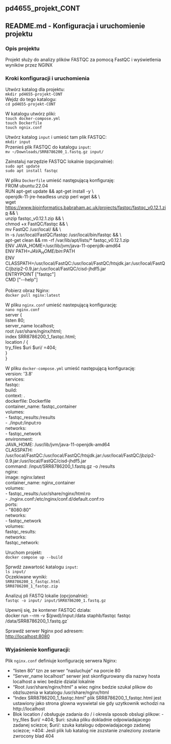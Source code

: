 ## pd4655_projekt_CONT
## README.md - Konfiguracja i uruchomienie projektu 

### Opis projektu
Projekt służy do analizy plików FASTQC za pomocą FastQC i wyświetlenia wyników przez NGINX

### Kroki konfiguracji i uruchomienia
Utwórz katalog dla projektu:  
`mkdir pd4655-projekt-CONT`  
Wejdz do tego katalogu:   
`cd pd4655-projekt-CONT`    

W katalogu utwórz pliki:  
`touch docker-compose.yml`  
`touch Dockerfile`  
`touch ngnix.conf`    

Utwórz katalog `input` i umieść tam plik FASTQC:  
`mkdir input`  
Przenieś plik FASTQC do katalogu `input`:  
`mv ~/Downloads/SRR8786200_1.fastq.gz input/`    

Zainstaluj narzędzie FASTQC lokalnie (opcjonalnie):  
`sudo apt update`  
`sudo apt install fastqc`    

W pliku `Dockerfile` umieść następującą konfiguraję:  
FROM ubuntu:22.04<br> RUN apt-get update && apt-get install -y \ <br> openjdk-11-jre-headless unzip perl wget && \ <br> wget https://www.bioinformatics.babraham.ac.uk/projects/fastqc/fastqc_v0.12.1.zip && \ <br> unzip fastqc_v0.12.1.zip && \ <br> chmod +x FastQC/fastqc && \ <br> mv FastQC /usr/local/ && \ <br> ln -s /usr/local/FastQC/fastqc /usr/local/bin/fastqc && \ <br> apt-get clean && rm -rf /var/lib/apt/lists/* fastqc_v0.12.1.zip<br> ENV JAVA_HOME=/usr/lib/jvm/java-11-openjdk-amd64<br> ENV PATH=$JAVA_HOME/bin:$PATH<br> ENV CLASSPATH=/usr/local/FastQC:/usr/local/FastQC/htsjdk.jar:/usr/local/FastQC/jbzip2-0.9.jar:/usr/local/FastQC/cisd-jhdf5.jar<br> ENTRYPOINT ["fastqc"]<br> CMD ["--help"]<br>   
Pobierz obraz Nginx:  
`docker pull nginx:latest`    

W pliku `nginx.conf` umieść nastepującą konfigurację:  
`nano nginx.conf`  
server {<br> listen 80;<br> server_name localhost;<br> root /usr/share/nginx/html;<br> index SRR8786200_1_fastqc.html;<br> location / {<br> try_files $uri $uri/ =404;<br> }<br> }<br>

W pliku `docker-compose.yml` umieść następującą konfigurację:  
version: '3.8'<br> services:<br> fastqc:<br> build:<br> context: .<br> dockerfile: Dockerfile<br> container_name: fastqc_container<br> volumes:<br> - fastqc_results:/results<br> - ./input:/input:ro<br> networks:<br> - fastqc_network<br> environment:<br> JAVA_HOME: /usr/lib/jvm/java-11-openjdk-amd64<br> CLASSPATH: /usr/local/FastQC:/usr/local/FastQC/htsjdk.jar:/usr/local/FastQC/jbzip2-0.9.jar:/usr/local/FastQC/cisd-jhdf5.jar<br> command: /input/SRR8786200_1.fastq.gz -o /results<br> nginx:<br> image: nginx:latest<br> container_name: nginx_container<br> volumes:<br> - fastqc_results:/usr/share/nginx/html:ro<br> - ./nginx.conf:/etc/nginx/conf.d/default.conf:ro<br> ports:<br> - "8080:80"<br> networks:<br> - fastqc_network<br> volumes:<br> fastqc_results:<br> networks:<br> fastqc_network:<br>  

Uruchom projekt:  
`docker compose up --build`     

Sprwdź zawartość katalogu `input`:  
`ls input/`  
Oczekiwane wyniki:  
`SRR8786200_1_fastqc.html`  
`SRR8786200_1_fastqc.zip`    

Analizuj pli FASTQ lokalie (opcjonalnie):  
`fastqc -o input/ input/SRR8786200_1.fastq.gz`    

Upewnij się, że kontener FASTQC działa:  
docker run --rm -v $(pwd)/input:/data staphb/fastqc fastqc /data/SRR8786200_1.fastq.gz`  

Sprawdź serwer Nginx pod adresem:  
[http://localhost:8080](http://localhost:8080)    

### Wyjaśnienie konfiguracji:  
Plik `nginx.conf` definiuje konfigurację serwera Nginx:  
- “listen 80” tzn ze serwer “nasluchuje” na porcie 80
- “Server_name localhost” serwer jest skonfigurowany dla nazwy hosta localhost a wiec bedzie dzialal lokalnie
- “Root /usr/share/nginx/html” a wiec nginx bedzie szukal plikow do obzlsuzenia w katalogu /usr/share/nginx/html
- “Index SRR8786200_1_fastqc.html” plik SRR8786200_1_fastqc.html jest ustawiony jako strona glowna wyswietal sie gdy uzytkownik wchodzi na http://localhost
- Blok location / obsługuje zadania do / i okresla sposob obslugi plikow: - try_files $uri/ =404; $uri: szuka pliku dokladnie odpowiadajacego zadanej sciezce; $uri/: szuka katalogu odpowiadajacego zadanej sciezce; =404: Jesli plik lub katalog nie zozstanie znaleziony zostanie zwrocony blad 404   









